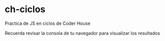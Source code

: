 # ch-ciclos
Practica de JS en ciclos de Coder House

Recuerda revisar la consola de tu navegador para visualizar los resultados
